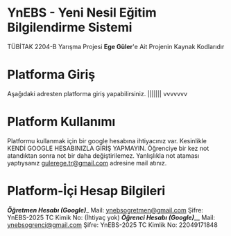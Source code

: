 # YnEBS - Yeni Nesil Eğitim Bilgilendirme Sistemi
TÜBİTAK 2204-B Yarışma Projesi
**Ege Güler**'e Ait Projenin Kaynak Kodlarıdır
# Platforma Giriş
Aşağıdaki adresten platforma giriş yapabilirsiniz.
|||||||
vvvvvvv
# Platform Kullanımı
Platformu kullanmak için bir google hesabına ihtiyacınız var. Kesinlikle KENDİ GOOGLE HESABINIZLA GİRİŞ YAPMAYIN.
Öğrenciye bir kez not atandıktan sonra not bir daha değiştirilemez. Yanlışlıkla not ataması yaptıysanız gulerege.tr@gmail.com adresine mail atınız.
# Platform-İçi Hesap Bilgileri
___Öğretmen Hesabı (Google)____
Mail: ynebsogretmen@gmail.com
Şifre: YnEBS-2025
TC Kimik No: (İhtiyaç yok)
___Öğrenci Hesabı (Google)_____
Mail: ynebsogrenci@gmail.com
Şifre: YnEBS-2025
TC Kimlik No: 22049171848
